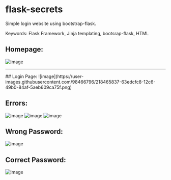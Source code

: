 # flask-secrets
Simple login website using bootstrap-flask.

Keywords: Flask Framework, Jinja templating, bootsrap-flask, HTML

## Homepage:
![image](https://user-images.githubusercontent.com/98466796/218465762-77f16c29-b747-41f3-95d2-8940a5f68754.png)

<hr>
## Login Page:
![image](https://user-images.githubusercontent.com/98466796/218465837-63edcfc8-12c6-49b0-84af-5aeb609ca75f.png)

## Errors:
![image](https://user-images.githubusercontent.com/98466796/218465919-71a15e70-ea0d-4d94-b45e-801492f4e017.png)
![image](https://user-images.githubusercontent.com/98466796/218465999-7f9b18c4-c16a-4fa4-ae29-71096ffb2f5e.png)
![image](https://user-images.githubusercontent.com/98466796/218466069-e3f4da19-dd49-4797-abaa-b4add209ddb7.png)

## Wrong Password:
![image](https://user-images.githubusercontent.com/98466796/218466155-d60370b9-4021-44e9-8700-73f01ca50bc2.png)

## Correct Password:
![image](https://user-images.githubusercontent.com/98466796/218466230-7e708bcd-65a3-47a3-b536-5f2df107ace8.png)
